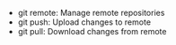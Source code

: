- git remote: Manage remote repositories
- git push: Upload changes to remote
- git pull: Download changes from remote
